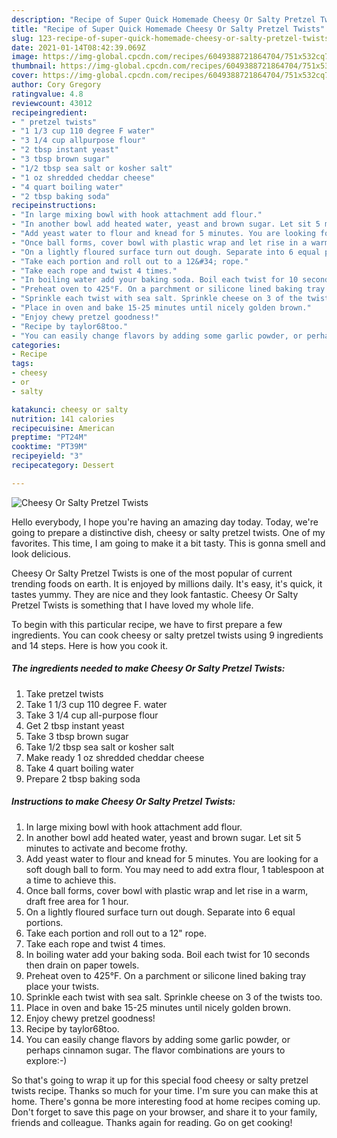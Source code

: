 ```yaml
---
description: "Recipe of Super Quick Homemade Cheesy Or Salty Pretzel Twists"
title: "Recipe of Super Quick Homemade Cheesy Or Salty Pretzel Twists"
slug: 123-recipe-of-super-quick-homemade-cheesy-or-salty-pretzel-twists
date: 2021-01-14T08:42:39.069Z
image: https://img-global.cpcdn.com/recipes/6049388721864704/751x532cq70/cheesy-or-salty-pretzel-twists-recipe-main-photo.jpg
thumbnail: https://img-global.cpcdn.com/recipes/6049388721864704/751x532cq70/cheesy-or-salty-pretzel-twists-recipe-main-photo.jpg
cover: https://img-global.cpcdn.com/recipes/6049388721864704/751x532cq70/cheesy-or-salty-pretzel-twists-recipe-main-photo.jpg
author: Cory Gregory
ratingvalue: 4.8
reviewcount: 43012
recipeingredient:
- " pretzel twists"
- "1 1/3 cup 110 degree F water"
- "3 1/4 cup allpurpose flour"
- "2 tbsp instant yeast"
- "3 tbsp brown sugar"
- "1/2 tbsp sea salt or kosher salt"
- "1 oz shredded cheddar cheese"
- "4 quart boiling water"
- "2 tbsp baking soda"
recipeinstructions:
- "In large mixing bowl with hook attachment add flour."
- "In another bowl add heated water, yeast and brown sugar. Let sit 5 minutes to activate and become frothy."
- "Add yeast water to flour and knead for 5 minutes. You are looking for a soft dough ball to form. You may need to add extra flour, 1 tablespoon at a time to achieve this."
- "Once ball forms, cover bowl with plastic wrap and let rise in a warm, draft free area for 1 hour."
- "On a lightly floured surface turn out dough. Separate into 6 equal portions."
- "Take each portion and roll out to a 12&#34; rope."
- "Take each rope and twist 4 times."
- "In boiling water add your baking soda. Boil each twist for 10 seconds then drain on paper towels."
- "Preheat oven to 425°F. On a parchment or silicone lined baking tray place your twists."
- "Sprinkle each twist with sea salt. Sprinkle cheese on 3 of the twists too."
- "Place in oven and bake 15-25 minutes until nicely golden brown."
- "Enjoy chewy pretzel goodness!"
- "Recipe by taylor68too."
- "You can easily change flavors by adding some garlic powder, or perhaps cinnamon sugar. The flavor combinations are yours to explore:-)"
categories:
- Recipe
tags:
- cheesy
- or
- salty

katakunci: cheesy or salty 
nutrition: 141 calories
recipecuisine: American
preptime: "PT24M"
cooktime: "PT39M"
recipeyield: "3"
recipecategory: Dessert

---
```



![Cheesy Or Salty Pretzel Twists](https://img-global.cpcdn.com/recipes/6049388721864704/751x532cq70/cheesy-or-salty-pretzel-twists-recipe-main-photo.jpg)

Hello everybody, I hope you're having an amazing day today. Today, we're going to prepare a distinctive dish, cheesy or salty pretzel twists. One of my favorites. This time, I am going to make it a bit tasty. This is gonna smell and look delicious.



Cheesy Or Salty Pretzel Twists is one of the most popular of current trending foods on earth. It is enjoyed by millions daily. It's easy, it's quick, it tastes yummy. They are nice and they look fantastic. Cheesy Or Salty Pretzel Twists is something that I have loved my whole life.


To begin with this particular recipe, we have to first prepare a few ingredients. You can cook cheesy or salty pretzel twists using 9 ingredients and 14 steps. Here is how you cook it.

<!--inarticleads1-->

##### The ingredients needed to make Cheesy Or Salty Pretzel Twists:

1. Take  pretzel twists
1. Take 1 1/3 cup 110 degree F. water
1. Take 3 1/4 cup all-purpose flour
1. Get 2 tbsp instant yeast
1. Take 3 tbsp brown sugar
1. Take 1/2 tbsp sea salt or kosher salt
1. Make ready 1 oz shredded cheddar cheese
1. Take 4 quart boiling water
1. Prepare 2 tbsp baking soda




<!--inarticleads2-->

##### Instructions to make Cheesy Or Salty Pretzel Twists:

1. In large mixing bowl with hook attachment add flour.
1. In another bowl add heated water, yeast and brown sugar. Let sit 5 minutes to activate and become frothy.
1. Add yeast water to flour and knead for 5 minutes. You are looking for a soft dough ball to form. You may need to add extra flour, 1 tablespoon at a time to achieve this.
1. Once ball forms, cover bowl with plastic wrap and let rise in a warm, draft free area for 1 hour.
1. On a lightly floured surface turn out dough. Separate into 6 equal portions.
1. Take each portion and roll out to a 12&#34; rope.
1. Take each rope and twist 4 times.
1. In boiling water add your baking soda. Boil each twist for 10 seconds then drain on paper towels.
1. Preheat oven to 425°F. On a parchment or silicone lined baking tray place your twists.
1. Sprinkle each twist with sea salt. Sprinkle cheese on 3 of the twists too.
1. Place in oven and bake 15-25 minutes until nicely golden brown.
1. Enjoy chewy pretzel goodness!
1. Recipe by taylor68too.
1. You can easily change flavors by adding some garlic powder, or perhaps cinnamon sugar. The flavor combinations are yours to explore:-)




So that's going to wrap it up for this special food cheesy or salty pretzel twists recipe. Thanks so much for your time. I'm sure you can make this at home. There's gonna be more interesting food at home recipes coming up. Don't forget to save this page on your browser, and share it to your family, friends and colleague. Thanks again for reading. Go on get cooking!
